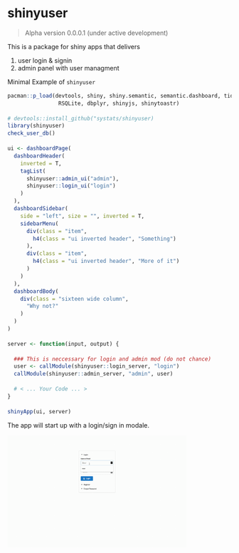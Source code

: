 shinyuser
================

> Alpha version 0.0.0.1 (under active development)

This is a package for shiny apps that delivers

1.  user login & signin
2.  admin panel with user managment

Minimal Example of
`shinyuser`

``` r
pacman::p_load(devtools, shiny, shiny.semantic, semantic.dashboard, tidyverse,
                RSQLite, dbplyr, shinyjs, shinytoastr)

# devtools::install_github("systats/shinyuser)
library(shinyuser)
check_user_db()

ui <- dashboardPage(
  dashboardHeader(
    inverted = T, 
    tagList(
      shinyuser::admin_ui("admin"), 
      shinyuser::login_ui("login")
    ) 
  ),
  dashboardSidebar(
    side = "left", size = "", inverted = T,
    sidebarMenu(
      div(class = "item",
        h4(class = "ui inverted header", "Something")
      ),
      div(class = "item",
        h4(class = "ui inverted header", "More of it")
      )
    )
  ),
  dashboardBody(
    div(class = "sixteen wide column",
      "Why not?"
    )
  )
)

server <- function(input, output) {
  
  ### This is neccessary for login and admin mod (do not chance)
  user <- callModule(shinyuser::login_server, "login") 
  callModule(shinyuser::admin_server, "admin", user) 
  
  # < ... Your Code ... >
}

shinyApp(ui, server)
```

The app will start up with a login/sign in modale.

<img src = "demo.gif" width = "80%">
